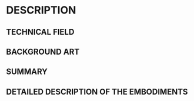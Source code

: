 # DESCRIPTION

## TECHNICAL FIELD

## BACKGROUND ART

## SUMMARY

## DETAILED DESCRIPTION OF THE EMBODIMENTS


